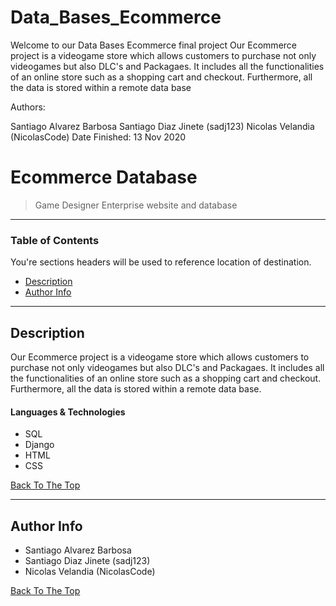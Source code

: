 # Data_Bases_Ecommerce
Welcome to our Data Bases Ecommerce final project 
Our Ecommerce project is a videogame store which allows customers to purchase not only videogames but also DLC's and Packagaes. It includes all the functionalities of an online store such as a shopping cart and checkout. Furthermore, all the data is stored within a remote data base

Authors:

Santiago Alvarez Barbosa
Santiago Diaz Jinete (sadj123)
Nicolas Velandia (NicolasCode)
Date Finished: 13 Nov 2020


# Ecommerce Database

> Game Designer Enterprise website and database

---

### Table of Contents
You're sections headers will be used to reference location of destination.

- [Description](#description)
- [Author Info](#author-info)

---

## Description

Our Ecommerce project is a videogame store which allows customers to purchase not only videogames but also DLC's and Packagaes. It includes all the functionalities of an online store such as a shopping cart and checkout. Furthermore, all the data is stored within a remote data base.

#### Languages & Technologies

- SQL
- Django
- HTML
- CSS

[Back To The Top](#read-me-template)

---

## Author Info

  - Santiago Alvarez Barbosa
  - Santiago Diaz Jinete (sadj123)
  - Nicolas Velandia (NicolasCode)

[Back To The Top](#read-me-template)


